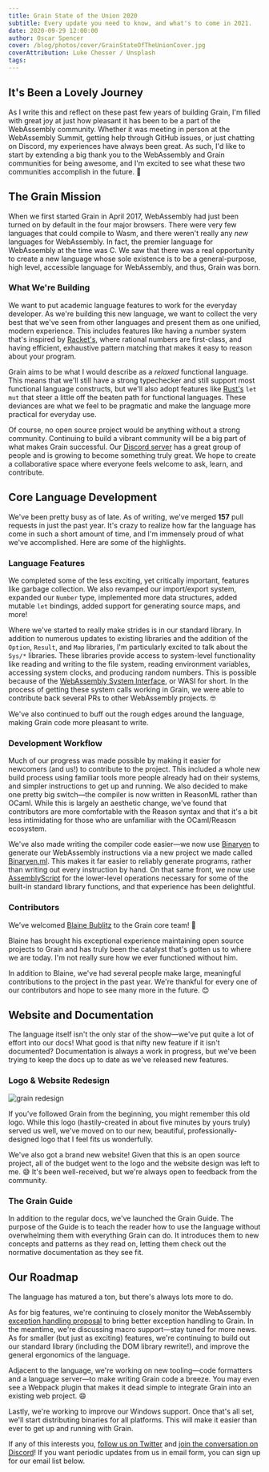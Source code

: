 ```yaml
---
title: Grain State of the Union 2020
subtitle: Every update you need to know, and what's to come in 2021.
date: 2020-09-29 12:00:00
author: Oscar Spencer
cover: /blog/photos/cover/GrainStateOfTheUnionCover.jpg
coverAttribution: Luke Chesser / Unsplash
tags:
---
```


## It's Been a Lovely Journey

As I write this and reflect on these past few years of building Grain, I'm filled with great joy at just how pleasant it has been to be a part of the WebAssembly community. Whether it was meeting in person at the WebAssembly Summit, getting help through GitHub issues, or just chatting on Discord, my experiences have always been great. As such, I'd like to start by extending a big thank you to the WebAssembly and Grain communities for being awesome, and I'm excited to see what these two communities accomplish in the future. 🙏

## The Grain Mission

When we first started Grain in April 2017, WebAssembly had just been turned on by default in the four major browsers. There were very few languages that could compile to Wasm, and there weren't really any _new_ languages for WebAssembly. In fact, the premier language for WebAssembly at the time was C. We saw that there was a real opportunity to create a new language whose sole existence is to be a general-purpose, high level, accessible language for WebAssembly, and thus, Grain was born.

### What We're Building

We want to put academic language features to work for the everyday developer. As we're building this new language, we want to collect the very best that we've seen from other languages and present them as one unified, modern experience. This includes features like having a number system that's inspired by [Racket's](https://racket-lang.org/), where rational numbers are first-class, and having efficient, exhaustive pattern matching that makes it easy to reason about your program.

Grain aims to be what I would describe as a _relaxed_ functional language. This means that we'll still have a strong typechecker and still support most functional language constructs, but we'll also adopt features like [Rust's](https://www.rust-lang.org) `let mut` that steer a little off the beaten path for functional languages. These deviances are what we feel to be pragmatic and make the language more practical for everyday use.

Of course, no open source project would be anything without a strong community. Continuing to build a vibrant community will be a big part of what makes Grain successful. Our [Discord server](https://discord.gg/7U3newJ) has a great group of people and is growing to become something truly great. We hope to create a collaborative space where everyone feels welcome to ask, learn, and contribute.

## Core Language Development

We've been pretty busy as of late. As of writing, we've merged **157** pull requests in just the past year. It's crazy to realize how far the language has come in such a short amount of time, and I'm immensely proud of what we've accomplished. Here are some of the highlights.

### Language Features

We completed some of the less exciting, yet critically important, features like garbage collection. We also revamped our import/export system, expanded our `Number` type, implemented more data structures, added mutable `let` bindings, added support for generating source maps, and more!

Where we've started to really make strides is in our standard library. In addition to numerous updates to existing libraries and the addition of the `Option`, `Result`, and `Map` libraries, I'm particularly excited to talk about the `Sys/*` libraries. These libraries provide access to system-level functionality like reading and writing to the file system, reading environment variables, accessing system clocks, and producing random numbers. This is possible because of the [WebAssembly System Interface](https://wasi.dev/), or WASI for short. In the process of getting these system calls working in Grain, we were able to contribute back several PRs to other WebAssembly projects. 🤓

We've also continued to buff out the rough edges around the language, making Grain code more pleasant to write.

### Development Workflow

Much of our progress was made possible by making it easier for newcomers (and us!) to contribute to the project. This included a whole new build process using familiar tools more people already had on their systems, and simpler instructions to get up and running. We also decided to make one pretty big switch—the compiler is now written in ReasonML rather than OCaml. While this is largely an aesthetic change, we've found that contributors are more comfortable with the Reason syntax and that it's a bit less intimidating for those who are unfamiliar with the OCaml/Reason ecosystem.

We've also made writing the compiler code easier—we now use [Binaryen](https://github.com/WebAssembly/binaryen) to generate our WebAssembly instructions via a new project we made called [Binaryen.ml](https://github.com/grain-lang/binaryen.ml). This makes it far easier to reliably generate programs, rather than writing out every instruction by hand. On that same front, we now use [AssemblyScript](https://www.assemblyscript.org/) for the lower-level operations necessary for some of the built-in standard library functions, and that experience has been delightful.

### Contributors

We've welcomed [Blaine Bublitz](https://twitter.com/BlaineBublitz) to the Grain core team! 🎉

Blaine has brought his exceptional experience maintaining open source projects to Grain and has truly been the catalyst that's gotten us to where we are today. I'm not really sure how we ever functioned without him.

In addition to Blaine, we've had several people make large, meaningful contributions to the project in the past year. We're thankful for every one of our contributors and hope to see many more in the future. 😊

## Website and Documentation

The language itself isn't the only star of the show—we've put quite a lot of effort into our docs! What good is that nifty new feature if it isn't documented? Documentation is always a work in progress, but we've been trying to keep the docs up to date as we've released new features.

### Logo & Website Redesign

![grain redesign](/blog/photos/misc/grain-redesign.png)

If you've followed Grain from the beginning, you might remember this old logo. While this logo (hastily-created in about five minutes by yours truly) served us well, we've moved on to our new, beautiful, professionally-designed logo that I feel fits us wonderfully.

We've also got a brand new website! Given that this is an open source project, all of the budget went to the logo and the website design was left to me. 😅 It's been well-received, but we're always open to feedback from the community.

### The Grain Guide

In addition to the regular docs, we've launched the Grain Guide. The purpose of the Guide is to teach the reader how to use the language without overwhelming them with everything Grain can do. It introduces them to new concepts and patterns as they read on, letting them check out the normative documentation as they see fit.

## Our Roadmap

The language has matured a ton, but there's always lots more to do.

As for big features, we're continuing to closely monitor the WebAssembly [exception handling proposal](https://github.com/WebAssembly/exception-handling) to bring better exception handling to Grain. In the meantime, we're discussing macro support—stay tuned for more news. As for smaller (but just as exciting) features, we're continuing to build out our standard library (including the DOM library rewrite!), and improve the general ergonomics of the language.

Adjacent to the language, we're working on new tooling—code formatters and a language server—to make writing Grain code a breeze. You may even see a Webpack plugin that makes it dead simple to integrate Grain into an existing web project. 😄

Lastly, we're working to improve our Windows support. Once that's all set, we'll start distributing binaries for all platforms. This will make it easier than ever to get up and running with Grain.

If any of this interests you, [follow us on Twitter](https://twitter.com/grain_lang) and [join the conversation on Discord](https://discord.gg/7U3newJ)! If you want periodic updates from us in email form, you can sign up for our email list below.
